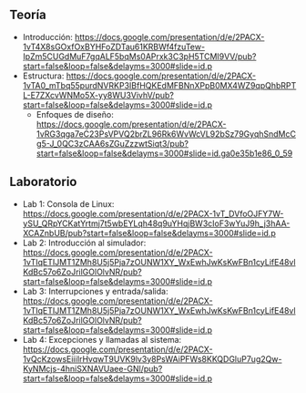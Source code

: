 ## Teoría
* Introducción: https://docs.google.com/presentation/d/e/2PACX-1vT4X8sGOxfOxBYHFoZDTau61KRBWf4fzuTew-IpZm5CUGdMuF7gqALF5bqMs0APrxk3C3pH5TCMI9VV/pub?start=false&loop=false&delayms=3000#slide=id.p
* Estructura: https://docs.google.com/presentation/d/e/2PACX-1vTA0_mTbq55purdNVRKP3IBfHQKEdMFBNnXPpB0MX4WZ9qpQhbRPTL-E7ZXcvWNMo5X-yy8WU3VivhV/pub?start=false&loop=false&delayms=3000#slide=id.p
  - Enfoques de diseño: https://docs.google.com/presentation/d/e/2PACX-1vRG3qga7eC23PsVPVQ2brZL96Rk6WvWcVL92bSz79GyqhSndMcCg5-J_0QC3zCAA6sZGuZzzwtSiqt3/pub?start=false&loop=false&delayms=3000#slide=id.ga0e35b1e86_0_59

## Laboratorio
* Lab 1: Consola de Linux: https://docs.google.com/presentation/d/e/2PACX-1vT_DVfoOJFY7W-ySU_QRpYCKatYrtmj7t5wbEYLqh48q9uYHqjBW3cIoF3wYuJ9h_j3hAA-XCAZnbUB/pub?start=false&loop=false&delayms=3000#slide=id.p
* Lab 2: Introducción al simulador: https://docs.google.com/presentation/d/e/2PACX-1vTIqETIJMT1ZMh8U5j5Pja7zOUNW1XY_WxEwhJwKsKwFBn1cyLifE48vlKdBc57o6ZoJrilGOlOlvNR/pub?start=false&loop=false&delayms=3000#slide=id.p
* Lab 3: Interrupciones y entrada/salida: https://docs.google.com/presentation/d/e/2PACX-1vTIqETIJMT1ZMh8U5j5Pja7zOUNW1XY_WxEwhJwKsKwFBn1cyLifE48vlKdBc57o6ZoJrilGOlOlvNR/pub?start=false&loop=false&delayms=3000#slide=id.p
* Lab 4: Excepciones y llamadas al sistema: https://docs.google.com/presentation/d/e/2PACX-1vQcKzowsEiiiIrHvqwT9UVK9lv3y8PsWAiPFWs8KKQDGluP7ug2Qw-KyNMcjs-4hniSXNAVUaee-GNl/pub?start=false&loop=false&delayms=3000#slide=id.p
